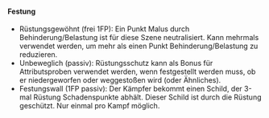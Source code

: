 #### Festung

* Rüstungsgewöhnt (frei 1FP): Ein Punkt Malus durch Behinderung/Belastung ist für diese Szene neutralisiert. Kann
mehrmals verwendet werden, um mehr als einen Punkt Behinderung/Belastung zu reduzieren.
* Unbeweglich (passiv): Rüstungsschutz kann als Bonus für Attributsproben verwendet werden, wenn festgestellt werden
muss, ob er niedergeworfen oder weggestoßen wird (oder Ähnliches).
* Festungswall (1FP passiv): Der Kämpfer bekommt einen Schild, der 3-mal Rüstung Schadenspunkte abhält. Dieser Schild
ist durch die Rüstung geschützt. Nur einmal pro Kampf möglich.
